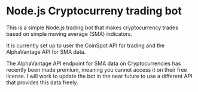 # Node.js Cryptocurreny trading bot

This is a simple Node.js trading bot that makes cryptocurrency trades based on simple moving average (SMA) indicators.

It is currently set up to user the CoinSpot API for trading and the AlphaVantage API for SMA data.

The AlphaVantage API endpoint for SMA data on Cryptocurrencies has recently been made premium, meaning you cannot access it on their free license. I will work to update the bot in the near future to use a different API that provides this data freely.
